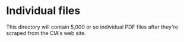 # Individual files

This directory will contain 5,000 or so individual PDF files after they're scraped from the CIA's web site.
